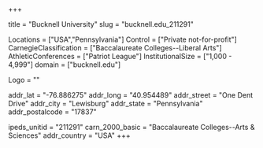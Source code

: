 
+++

title = "Bucknell University"
slug = "bucknell.edu_211291"

Locations = ["USA","Pennsylvania"]
Control = ["Private not-for-profit"]
CarnegieClassification = ["Baccalaureate Colleges--Liberal Arts"]
AthleticConferences = ["Patriot League"]
InstitutionalSize = ["1,000 - 4,999"]
domain = ["bucknell.edu"]

Logo = ""

addr_lat = "-76.886275"
addr_long = "40.954489"
addr_street = "One Dent Drive"
addr_city = "Lewisburg"
addr_state = "Pennsylvania"
addr_postalcode = "17837"

ipeds_unitid = "211291"
carn_2000_basic = "Baccalaureate Colleges--Arts & Sciences"
addr_country = "USA"
+++
    
